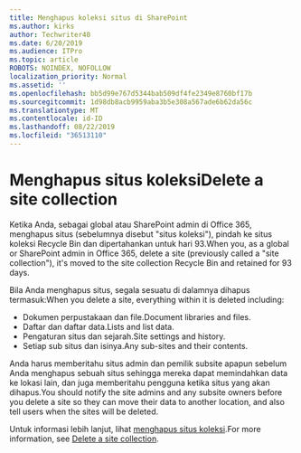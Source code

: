 ```yaml
---
title: Menghapus koleksi situs di SharePoint
ms.author: kirks
author: Techwriter40
ms.date: 6/20/2019
ms.audience: ITPro
ms.topic: article
ROBOTS: NOINDEX, NOFOLLOW
localization_priority: Normal
ms.assetid: ''
ms.openlocfilehash: bb5d99e767d5344bab509df4fe2349e8760bf17b
ms.sourcegitcommit: 1d98db8acb9959aba3b5e308a567ade6b62da56c
ms.translationtype: MT
ms.contentlocale: id-ID
ms.lasthandoff: 08/22/2019
ms.locfileid: "36513110"
---
```

# <a name="delete-a-site-collection"></a><span data-ttu-id="cc540-102">Menghapus situs koleksi</span><span class="sxs-lookup"><span data-stu-id="cc540-102">Delete a site collection</span></span>

<span data-ttu-id="cc540-103">Ketika Anda, sebagai global atau SharePoint admin di Office 365, menghapus situs (sebelumnya disebut "situs koleksi"), pindah ke situs koleksi Recycle Bin dan dipertahankan untuk hari 93.</span><span class="sxs-lookup"><span data-stu-id="cc540-103">When you, as a global or SharePoint admin in Office 365, delete a site (previously called a "site collection"), it's moved to the site collection Recycle Bin and retained for 93 days.</span></span> 

<span data-ttu-id="cc540-104">Bila Anda menghapus situs, segala sesuatu di dalamnya dihapus termasuk:</span><span class="sxs-lookup"><span data-stu-id="cc540-104">When you delete a site, everything within it is deleted including:</span></span>

- <span data-ttu-id="cc540-105">Dokumen perpustakaan dan file.</span><span class="sxs-lookup"><span data-stu-id="cc540-105">Document libraries and files.</span></span>
- <span data-ttu-id="cc540-106">Daftar dan daftar data.</span><span class="sxs-lookup"><span data-stu-id="cc540-106">Lists and list data.</span></span>
- <span data-ttu-id="cc540-107">Pengaturan situs dan sejarah.</span><span class="sxs-lookup"><span data-stu-id="cc540-107">Site settings and history.</span></span>
- <span data-ttu-id="cc540-108">Setiap sub situs dan isinya.</span><span class="sxs-lookup"><span data-stu-id="cc540-108">Any sub-sites and their contents.</span></span>

<span data-ttu-id="cc540-109">Anda harus memberitahu situs admin dan pemilik subsite apapun sebelum Anda menghapus sebuah situs sehingga mereka dapat memindahkan data ke lokasi lain, dan juga memberitahu pengguna ketika situs yang akan dihapus.</span><span class="sxs-lookup"><span data-stu-id="cc540-109">You should notify the site admins and any subsite owners before you delete a site so they can move their data to another location, and also tell users when the sites will be deleted.</span></span> 

<span data-ttu-id="cc540-110">Untuk informasi lebih lanjut, lihat [menghapus situs koleksi](https://docs.microsoft.com/sharepoint/delete-site-collection).</span><span class="sxs-lookup"><span data-stu-id="cc540-110">For more information, see [Delete a site collection](https://docs.microsoft.com/sharepoint/delete-site-collection).</span></span> 